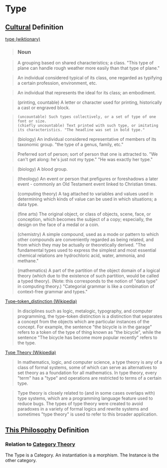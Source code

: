 # Type

## [Cultural](./culture.md) Definition

<a href="http://en.wiktionary.org/wiki/type" target="_blank">type (wiktionary)</a>

> ### Noun

> A grouping based on shared characteristics; a class. "This type of plane can handle rough weather more easily than that type of plane."

> An individual considered typical of its class, one regarded as typifying a certain profession, environment, etc.

> An individual that represents the ideal for its class; an embodiment.

> (printing, countable) A letter or character used for printing, historically a cast or engraved block.

>     (uncountable) Such types collectively, or a set of type of one font or size.
>     (chiefly uncountable) Text printed with such type, or imitating its characteristics. "The headline was set in bold type."

> (biology) An individual considered representative of members of its taxonomic group. "the type of a genus, family, etc."

> Preferred sort of person; sort of person that one is attracted to. "We can't get along: he's just not my type." "He was exactly her type."

> (biology) A blood group.

> (theology) An event or person that prefigures or foreshadows a later event - commonly an Old Testament event linked to Christian times.

> (computing theory) A tag attached to variables and values used in determining which kinds of value can be used in which situations; a data type.

> (fine arts) The original object, or class of objects, scene, face, or conception, which becomes the subject of a copy; especially, the design on the face of a medal or a coin.

> (chemistry) A simple compound, used as a mode or pattern to which other compounds are conveniently regarded as being related, and from which they may be actually or theoretically derived. "The fundamental types used to express the simplest and most essential chemical relations are hydrochloric acid, water, ammonia, and methane."

> (mathematics) A part of the partition of the object domain of a logical theory (which due to the existence of such partition, would be called a typed theory). (Note: this corresponds to the notion of "data type" in computing theory.) "Categorial grammar is like a combination of context-free grammar and types."

<a href="https://en.wikipedia.org/wiki/Type%E2%80%93token_distinction" target="_blank">Type–token_distinction (Wikipedia)</a>

> In disciplines such as logic, metalogic, typography, and computer programming, the type–token distinction is a distinction that separates a concept from the objects which are particular instances of the concept. For example, the sentence "the bicycle is in the garage" refers to a token of the type of thing known as "the bicycle", while the sentence "The bicycle has become more popular recently" refers to the type.

<a href="http://en.wikipedia.org/wiki/Type_theory" target="_blank">Type Theory (Wikipedia)</a>

> In mathematics, logic, and computer science, a type theory is any of a class of formal systems, some of which can serve as alternatives to set theory as a foundation for all mathematics. In type theory, every "term" has a "type" and operations are restricted to terms of a certain type.

> Type theory is closely related to (and in some cases overlaps with) type systems, which are a programming language feature used to reduce bugs. The types of type theory were created to avoid paradoxes in a variety of formal logics and rewrite systems and sometimes "type theory" is used to refer to this broader application.

## [This Philosophy](./this-philosophy.md) Definition

### Relation to [Category Theory](category-theory.md)

The Type is a Category. An instantiation is a morphism. The Instance is the other category.
